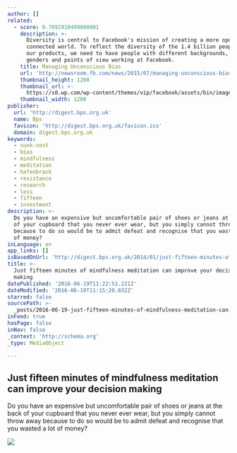 ```yaml
---
author: []
related:
  - score: 0.7092910409000001
    description: >-
      Diversity is central to Facebook's mission of creating a more open and
      connected world. To reflect the diversity of the 1.4 billion people using
      our products, we need to have people with different backgrounds, races,
      genders and points of view working at Facebook.
    title: Managing Unconscious Bias
    url: 'http://newsroom.fb.com/news/2015/07/managing-unconscious-bias/'
    thumbnail_height: 1200
    thumbnail_url: >-
      https://s0.wp.com/wp-content/themes/vip/facebook/assets/bin/images/fb-opengraph.png
    thumbnail_width: 1200
publisher:
  url: 'http://digest.bps.org.uk'
  name: Bps
  favicon: 'http://digest.bps.org.uk/favicon.ico'
  domain: digest.bps.org.uk
keywords:
  - sunk-cost
  - bias
  - mindfulness
  - meditation
  - hafenbrack
  - resistance
  - research
  - less
  - fifteen
  - investment
description: >-
  Do you have an expensive but uncomfortable pair of shoes or jeans at the back
  of your cupboard that you never ever wear, but you simply cannot throw away
  because to do so would be to admit defeat and recognise that you wasted a lot
  of money?
inLanguage: en
app_links: []
isBasedOnUrl: 'http://digest.bps.org.uk/2014/01/just-fifteen-minutes-of-mindfulness.html?m=1'
title: >-
  Just fifteen minutes of mindfulness meditation can improve your decision
  making
datePublished: '2016-06-19T11:22:51.221Z'
dateModified: '2016-06-19T11:15:20.032Z'
starred: false
sourcePath: >-
  _posts/2016-06-19-just-fifteen-minutes-of-mindfulness-meditation-can-improve-y.md
inFeed: true
hasPage: false
inNav: false
_context: 'http://schema.org'
_type: MediaObject

---
```

<article style=""><h1>Just fifteen minutes of mindfulness meditation can improve your decision making</h1><p>Do you have an expensive but uncomfortable pair of shoes or jeans at the back of your cupboard that you never ever wear, but you simply cannot throw away because to do so would be to admit defeat and recognise that you wasted a lot of money?</p><img src="http://3.bp.blogspot.com/-0MQ_xCfALaA/UtemBiQyniI/AAAAAAAAHsg/CKuUGfhljxc/s1600/mindfulness.jpg" /></article>